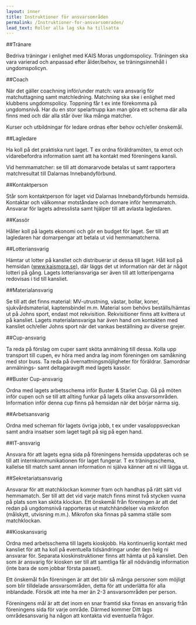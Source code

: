 ```yaml
---
layout: inner
title: Instruktioner för ansvarsområden
permalink: /Instruktioner-for-ansvarsomraden/
lead_text: Roller alla lag ska ha tillsatta
---
```


##Tränare

Bedriva träningar i enlighet med KAIS Moras ungdomspolicy. Träningen ska vara varierad och anpassad efter ålder/behov, se träningsinnehåll i ungdomspolicyn.

##Coach

När det gäller coachning inför/under match: vara ansvarig för matchuttagning samt matchledning. Matchning ska ske i enlighet med klubbens ungdomspolicy. Toppning får t ex inte förekomma på ungdomsnivå. Har du en stor spelartrupp kan man göra ett schema där alla finns med och där alla står över lika många matcher.

Kurser och utbildningar för ledare ordnas efter behov och/eller önskemål.

##Lagledare

Ha koll på det praktiska runt laget. T ex ordna föräldramöten, ta emot och vidarebefordra information samt att ha kontakt med föreningens kansli.

Vid hemmamatcher: se till att domararvode betalas ut samt rapportera matchresultat till Dalarnas Innebandyförbund.

##Kontaktperson

Står som kontaktperson för laget vid Dalarnas Innebandyförbunds hemsida. Kontaktar och välkomnar motståndare och domare inför hemmamatch. Ansvarar för lagets adresslista samt hjälper till att avlasta lagledaren.

##Kassör

Håller koll på lagets ekonomi och gör en budget för laget. Ser till att lagledaren har domarpengar att betala ut vid hemmamatcherna.

##Lotteriansvarig

Hämtar ut lotter på kansliet och distribuerar ut dessa till laget. Håll koll på hemsidan (www.kaismora.se), där läggs det ut information när det är något lotteri på gång. Lagets lotteriansvariga ser även till att lotteripengarna redovisas i tid till kansliet.

##Materialansvarig

Se till att det finns material: MV-utrustning, västar, bollar, koner, sjukvårdsmaterial, kaptensbindel m.m. Material som behövs beställs/hämtas ut på Johns sport, endast mot rekvisition. Rekvisitioner finns att kvittera ut på kansliet. Lagets materialansvariga har även hand om kontakten med kansliet och/eller Johns sport när det vankas beställning av diverse grejer.

##Cup-ansvarig

Ta reda på förslag om cuper samt sköta anmälning till dessa. Kolla upp transport till cupen, ev höra med andra lag inom föreningen om samåkning med stor buss. Ta reda på övernattningsmöjligheter för föräldrar. Samordnar anmälnings- samt deltagaravgift med lagets kassör.

##Buster Cup-ansvarig

Ordna med lagets arbetsschema inför Buster & Starlet Cup. Gå på möten inför cupen och se till att allting funkar på lagets olika ansvarsområden. Information inför denna cup finns på hemsidan när det börjar närma sig.

##Arbetsansvarig

Ordna med scheman för lagets övriga jobb, t ex under vasaloppsveckan samt andra insatser som laget tagit på sig på egen hand.

##IT-ansvarig

Ansvara för att lagets egna sida på föreningens hemsida uppdateras och se till att internkommunikationen för laget fungerar. T ex träningsschema, kallelse till match samt annan information ni själva känner att ni vill lägga ut.

##Sekretariatsansvarig

Ansvarar för att matchklockan kommer fram och handhas på rätt sätt vid hemmamatch. Ser till att det vid varje match finns minst två stycken vuxna på plats som kan sköta klockan. Ett önskemål från föreningen är att det redan på ungdomsnivå rapporteras ut matchhändelser via mikrofon (målskytt, utvisning m.m.). Mikrofon ska finnas på samma ställe som matchklockan.

##Kioskansvarig

Ordna med arbetsschema till lagets kioskjobb. Ha kontinuerlig kontakt med kansliet för att ha koll på eventuella tidsändringar under den helg ni ansvarar för. Separata kioskinstruktioner finns att hämta ut på kansliet. Den som är ansvarig för kiosken ser till att samtliga får all nödvändig information (inte bara de som jobbar första passet).



Ett önskemål från föreningen är att det blir så många personer som möjligt som blir tilldelade ansvarsområden, detta för att underlätta för alla inblandade. Försök att inte ha mer än 2-3 ansvarsområden per person.



Föreningens mål är att det inom en snar framtid ska finnas en ansvarig från föreningens sida för varje område. Därmed kommer Ditt lags områdesansvarig ha någon att kontakta vid eventuella frågor.

